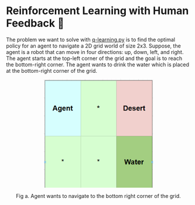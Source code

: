 # Reinforcement Learning with Human Feedback 🤖

The problem we want to solve with [q-learning.py](./examples/q-learning.ipynb) is to find the optimal policy for an agent to navigate a 2D grid world of size 2x3. Suppose, the agent is a robot that can move in four directions: up, down, left, and right. The agent starts at the top-left corner of the grid and the goal is to reach the bottom-right corner. The agent wants to drink the water which is placed at the bottom-right corner of the grid. 

<div style="display: flex; flex-direction: column; align-items: center;">
<img src="SE.png" alt="" width="300">
<p style="text-align: center;">Fig a. Agent wants to navigate to the bottom right corner of the grid.</p>
</div>